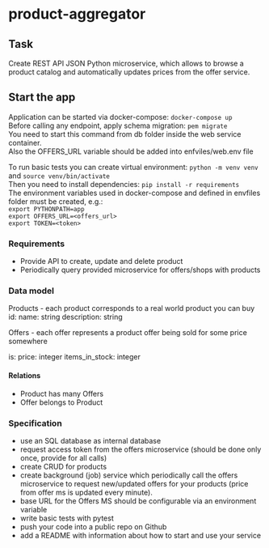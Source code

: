 # product-aggregator

## Task

Create REST API JSON Python microservice, which allows to browse a product catalog and automatically updates prices from the offer service.

## Start the app

Application can be started via docker-compose: `docker-compose up`  
Before calling any endpoint, apply schema migration: `pem migrate`  
You need to start this command from db folder inside the web service container.  
Also the OFFERS_URL variable should be added into enfviles/web.env file

To run basic tests you can create virtual environment: `python -m venv venv` and `source venv/bin/activate`  
Then you need to install dependencies: `pip install -r requirements`  
The environment variables used in docker-compose and defined in envfiles folder must be created, e.g.:  
`export PYTHONPATH=app`  
`export OFFERS_URL=<offers_url>`  
`export TOKEN=<token>`

### Requirements

- Provide API to create, update and delete product
- Periodically query provided microservice for offers/shops with products

### Data model

Products - each product corresponds to a real world product you can buy
id:
name: string
description: string

Offers - each offer represents a product offer being sold for some price somewhere

is:
price: integer
items_in_stock: integer

#### Relations

- Product has many Offers
- Offer belongs to Product

### Specification

- use an SQL database as internal database
- request access token from the offers microservice (should be done only once, provide for all calls)
- create CRUD for products
- create background (job) service which periodically call the offers microservice to request new/updated offers for your products (price from offer ms is updated every minute).
- base URL for the Offers MS should be configurable via an environment variable
- write basic tests with pytest
- push your code into a public repo on Github
- add a README with information about how to start and use your service

